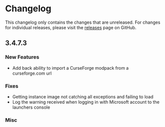 # Changelog

This changelog only contains the changes that are unreleased. For changes for individual releases, please visit the
[releases](https://github.com/ATLauncher/ATLauncher/releases) page on GitHub.

## 3.4.7.3

### New Features
- Add back ability to import a CurseForge modpack from a curseforge.com url

### Fixes
- Getting instance image not catching all exceptions and failing to load
- Log the warning received when logging in with Microsoft account to the launchers console

### Misc
